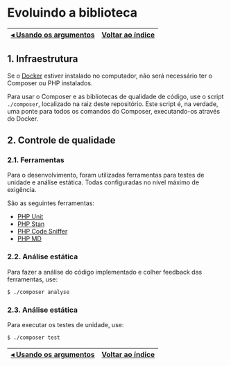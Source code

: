 # Evoluindo a biblioteca

[◂ Usando os argumentos](06-usando-os-argumentos.md) | [Voltar ao índice](indice.md)
-- | --


## 1. Infraestrutura

Se o [Docker](https://www.docker.com/) estiver instalado no computador, não será necessário ter o Composer ou PHP instalados. 

Para usar o Composer e as bibliotecas de qualidade de código, use o script `./composer`, localizado na raiz deste repositório. Este script é, na verdade, uma ponte para todos os comandos do Composer, executando-os através do Docker.

## 2. Controle de qualidade

### 2.1. Ferramentas

Para o desenvolvimento, foram utilizadas ferramentas para testes de unidade e análise estática. Todas configuradas no nível máximo de exigência.

São as seguintes ferramentas:

- [PHP Unit](https://phpunit.de)
- [PHP Stan](https://phpstan.org)
- [PHP Code Sniffer](https://github.com/squizlabs/PHP_CodeSniffer)
- [PHP MD](https://phpmd.org)

### 2.2. Análise estática

Para fazer a análise do código implementado e colher feedback das ferramentas, use:

```bash
$ ./composer analyse
```

### 2.3. Análise estática

Para executar os testes de unidade, use:

```bash
$ ./composer test
```


[◂ Usando os argumentos](06-usando-os-argumentos.md) | [Voltar ao índice](indice.md)
-- | --
